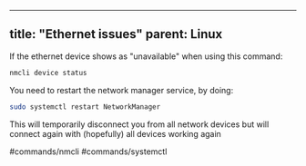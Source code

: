 
---
title: "Ethernet issues"
parent: Linux
---
If the ethernet device shows as "unavailable" when using this command:

```bash
nmcli device status
```

You need to restart the network manager service, by doing:
```bash
sudo systemctl restart NetworkManager
```
This will temporarily disconnect you from all network devices but will connect again with (hopefully) all devices working again



#commands/nmcli #commands/systemctl
